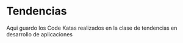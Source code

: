 # Tendencias
Aqui guardo los Code Katas realizados en la clase de tendencias en desarrollo de aplicaciones
